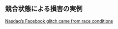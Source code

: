 ## 競合状態による損害の実例

[Nasdaq’s Facebook glitch came from race conditions](https://www.computerworld.com/article/1438226/nasdaq-s-facebook-glitch-came-from-race-conditions.html)
